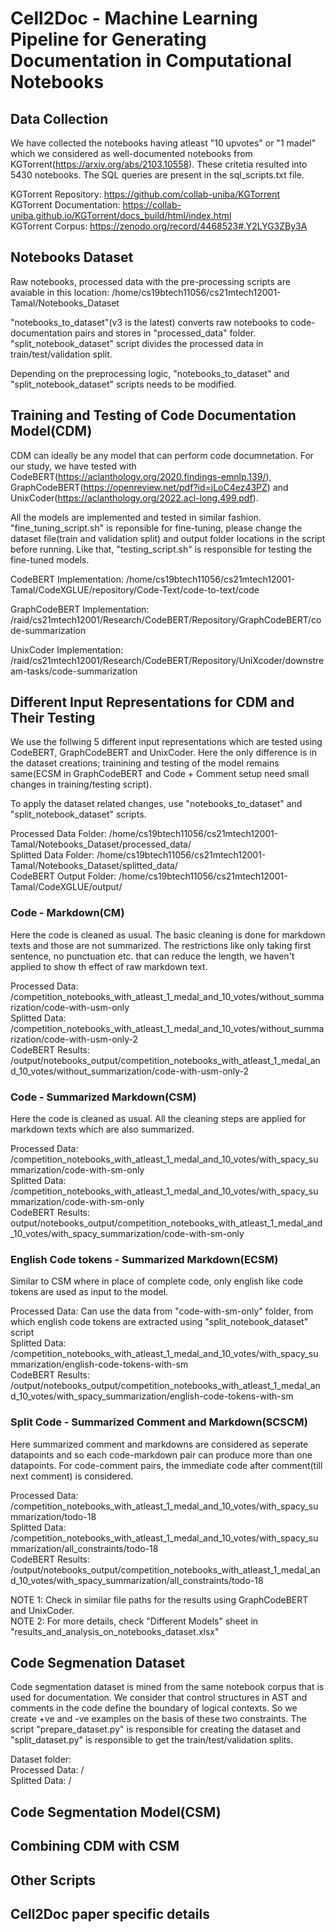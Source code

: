 # Cell2Doc - Machine Learning Pipeline for Generating Documentation in Computational Notebooks

## Data Collection

We have collected the notebooks having atleast "10 upvotes" or "1 madel" which we considered as well-documented notebooks from KGTorrent(https://arxiv.org/abs/2103.10558). These critetia resulted into 5430 notebooks. The SQL queries are present in the sql_scripts.txt file.

KGTorrent Repository: https://github.com/collab-uniba/KGTorrent
<br/>KGTorrent Documentation: https://collab-uniba.github.io/KGTorrent/docs_build/html/index.html
<br/>KGTorrent Corpus: https://zenodo.org/record/4468523#.Y2LYG3ZBy3A

## Notebooks Dataset

Raw notebooks, processed data with the pre-processing scripts are avaiable in this location: /home/cs19btech11056/cs21mtech12001-Tamal/Notebooks_Dataset

"notebooks_to_dataset"(v3 is the latest) converts raw notebooks to code-documentation pairs and stores in "processed_data" folder. "split_notebook_dataset" script divides the processed data in train/test/validation split.

Depending on the preprocessing logic, "notebooks_to_dataset" and "split_notebook_dataset" scripts needs to be modified.

## Training and Testing of Code Documentation Model(CDM)

CDM can ideally be any model that can perform code documnetation. For our study, we have tested with CodeBERT(https://aclanthology.org/2020.findings-emnlp.139/), GraphCodeBERT(https://openreview.net/pdf?id=jLoC4ez43PZ) and UnixCoder(https://aclanthology.org/2022.acl-long.499.pdf).

All the models are implemented and tested in similar fashion. "fine_tuning_script.sh" is reponsible for fine-tuning, please change the dataset file(train and validation split) and output folder locations in the script before running. Like that, "testing_script.sh" is responsible for testing the fine-tuned models.

CodeBERT Implementation: /home/cs19btech11056/cs21mtech12001-Tamal/CodeXGLUE/repository/Code-Text/code-to-text/code

GraphCodeBERT Implementation: /raid/cs21mtech12001/Research/CodeBERT/Repository/GraphCodeBERT/code-summarization

UnixCoder Implementation: /raid/cs21mtech12001/Research/CodeBERT/Repository/UniXcoder/downstream-tasks/code-summarization

## Different Input Representations for CDM and Their Testing

We use the follwing 5 different input representations which are tested using CodeBERT, GraphCodeBERT and UnixCoder. Here the only difference is in the dataset creations; trainining and testing of the model remains same(ECSM in GraphCodeBERT and Code + Comment setup need small changes in training/testing script).

To apply the dataset related changes, use "notebooks_to_dataset" and "split_notebook_dataset" scripts.

Processed Data Folder: /home/cs19btech11056/cs21mtech12001-Tamal/Notebooks_Dataset/processed_data/
<br/>Splitted Data Folder: /home/cs19btech11056/cs21mtech12001-Tamal/Notebooks_Dataset/splitted_data/
<br/>CodeBERT Output Folder: /home/cs19btech11056/cs21mtech12001-Tamal/CodeXGLUE/output/

### Code - Markdown(CM)

Here the code is cleaned as usual. The basic cleaning is done for markdown texts and those are not summarized. The restrictions like only taking first sentence, no punctuation etc. that can reduce the length, we haven't applied to show th effect of raw markdown text.

Processed Data: <processed data folder>/competition_notebooks_with_atleast_1_medal_and_10_votes/without_summarization/code-with-usm-only
<br/>Splitted Data: <splitted data folder>/competition_notebooks_with_atleast_1_medal_and_10_votes/without_summarization/code-with-usm-only-2
<br/>CodeBERT Results: <CodeXglue folder>/output/notebooks_output/competition_notebooks_with_atleast_1_medal_and_10_votes/without_summarization/code-with-usm-only-2

### Code - Summarized Markdown(CSM)

Here the code is cleaned as usual. All the cleaning steps are applied for markdown texts which are also summarized.

Processed Data: <processed data folder>/competition_notebooks_with_atleast_1_medal_and_10_votes/with_spacy_summarization/code-with-sm-only
<br/>Splitted Data: <splitted data folder>/competition_notebooks_with_atleast_1_medal_and_10_votes/with_spacy_summarization/code-with-sm-only
<br/>CodeBERT Results: <CodeXglue folder>output/notebooks_output/competition_notebooks_with_atleast_1_medal_and_10_votes/with_spacy_summarization/code-with-sm-only

### English Code tokens - Summarized Markdown(ECSM)

Similar to CSM where in place of complete code, only english like code tokens are used as input to the model.

Processed Data: Can use the data from "code-with-sm-only" folder, from which english code tokens are extracted using "split_notebook_dataset" script
<br/>Splitted Data: <splitted data folder>/competition_notebooks_with_atleast_1_medal_and_10_votes/with_spacy_summarization/english-code-tokens-with-sm
<br/>CodeBERT Results: <CodeXglue folder>/output/notebooks_output/competition_notebooks_with_atleast_1_medal_and_10_votes/with_spacy_summarization/english-code-tokens-with-sm

### Split Code - Summarized Comment and Markdown(SCSCM)

Here summarized comment and markdowns are considered as seperate datapoints and so each code-markdown pair can produce more than one datapoints. For code-comment pairs, the immediate code after comment(till next comment) is considered.

Processed Data: <processed data folder>/competition_notebooks_with_atleast_1_medal_and_10_votes/with_spacy_summarization/todo-18
<br/>Splitted Data: <splitted data folder>/competition_notebooks_with_atleast_1_medal_and_10_votes/with_spacy_summarization/all_constraints/todo-18
<br/>CodeBERT Results: <CodeXglue folder>/output/notebooks_output/competition_notebooks_with_atleast_1_medal_and_10_votes/with_spacy_summarization/all_constraints/todo-18

NOTE 1: Check in similar file paths for the results using GraphCodeBERT and UnixCoder. 
<br/>NOTE 2: For more details, check "Different Models" sheet in "results_and_analysis_on_notebooks_dataset.xlsx"

## Code Segmenation Dataset
  
Code segmentation dataset is mined from the same notebook corpus that is used for documentation. We consider that control structures in AST and comments in the code define the boundary of logical contexts. So we create +ve and -ve examples on the basis of these two constraints. The script "prepare_dataset.py" is responsible for creating the dataset and "split_dataset.py" is responsible to get the train/test/validation splits.

Dataset folder: 
<br/>Processed Data: <processed data folder>/
<br/>Splitted Data: <splitted data folder>/

## Code Segmentation Model(CSM)

## Combining CDM with CSM

## Other Scripts

## Cell2Doc paper specific details
